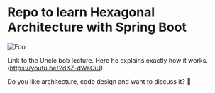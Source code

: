 # Repo to learn Hexagonal Architecture with Spring Boot


![Foo](https://miro.medium.com/max/2976/1*qE2iD96K6zlACY6m8BqtqQ.png)

Link to the Uncle bob lecture. Here he explains exactly how it works. (https://youtu.be/2dKZ-dWaCiU)

Do you like architecture, code design and want to discuss it? 🤘
